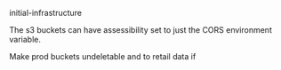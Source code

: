 initial-infrastructure

The s3 buckets can have assessibility set to just the CORS environment variable.

Make prod buckets undeletable and to retail data if
